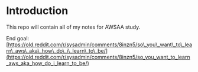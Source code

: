 # Introduction

This repo will contain all of my notes for AWSAA study. 







End goal: [https://old.reddit.com/r/sysadmin/comments/8inzn5/so\_you\_want\_to\_learn\_aws\_aka\_how\_do\_i\_learn\_to\_be/](https://old.reddit.com/r/sysadmin/comments/8inzn5/so_you_want_to_learn_aws_aka_how_do_i_learn_to_be/)

